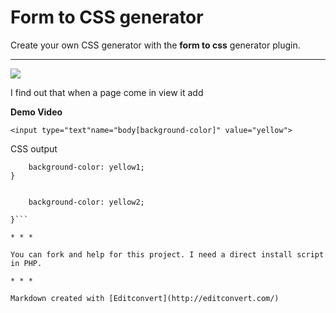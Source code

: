# Form to CSS generator

Create your own CSS generator with the **form to css** generator plugin.

* * *

![](https://raw.githubusercontent.com/onigetoc/Form-To-CSS---jQuery-Plugin-form-to-CSS-generator/master/screenshot1.png)  

I find out that when a page come in view it add 

**Demo Video**

```<input type="text"name="body[background-color]" value="yellow">```

CSS output

```body {
    background-color: yellow1;
}
```

```body {

    background-color: yellow2;

}```

* * *

You can fork and help for this project. I need a direct install script in PHP.

* * *

Markdown created with [Editconvert](http://editconvert.com/)
